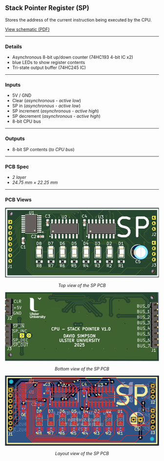 ## Stack Pointer Register (SP)

Stores the address of the current instruction being executed by the CPU.

[View schematic (PDF)](SP_schematic.pdf)

---

### Details

- Asynchronous 8-bit up/down counter (74HC193 4-bit IC x2)
- blue LEDs to show register contents
- Tri-state output buffer (74HC245 IC)

---

### Inputs

- 5V / GND
- Clear (*asynchronous - active low*)
- SP in (*asynchronous - active low*)
- SP increment (*asynchronous - active high*)
- SP decrement (*asynchronous - active high*)
- 8-bit CPU bus

---

### Outputs

- 8-bit SP contents (*to CPU bus*)

---

### PCB Spec

- *2 layer*
- *24.75 mm × 22.25 mm*

---

### PCB Views

<p align="center">
  <img src="../../images/sp_pcb_top.PNG" alt="SP pcb top" width="600"/>
</p>
<p align="center"><em>Top view of the SP PCB</em></p>

<p align="center">
  <img src="../../images/sp_pcb_bottom.PNG" alt="SP pcb bottom" width="600"/>
</p>
<p align="center"><em>Bottom view of the SP PCB</em></p>

<p align="center">
  <img src="../../images/sp_pcb_design.PNG" alt="SP pcb design" width="600"/>
</p>
<p align="center"><em>Layout view of the SP PCB</em></p>




